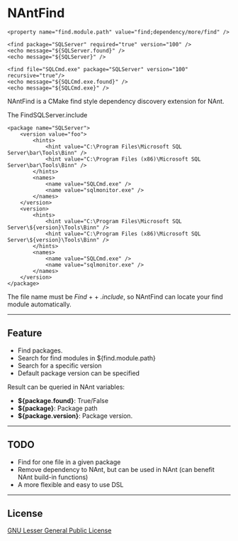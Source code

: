 NAntFind
========

	<property name="find.module.path" value="find;dependency/more/find" />

    <find package="SQLServer" required="true" version="100" />
    <echo message="${SQLServer.found}" />
    <echo message="${SQLServer}" />

    <find file="SQLCmd.exe" package="SQLServer" version="100" recursive="true"/>
    <echo message="${SQLCmd.exe.found}" />
    <echo message="${SQLCmd.exe}" />

NAntFind is a CMake find style dependency discovery extension for NAnt.

The FindSQLServer.include

    <package name="SQLServer">
        <version value="foo">
        	<hints>
    			<hint value="C:\Program Files\Microsoft SQL Server\bar\Tools\Binn" />
    			<hint value="C:\Program Files (x86)\Microsoft SQL Server\bar\Tools\Binn" />
    		</hints>
    		<names>
    			<name value="SQLCmd.exe" />
    			<name value="sqlmonitor.exe" />
    		</names>
    	</version>
    	<version>
    		<hints>
    			<hint value="C:\Program Files\Microsoft SQL Server\${version}\Tools\Binn" />
    			<hint value="C:\Program Files (x86)\Microsoft SQL Server\${version}\Tools\Binn" />
    		</hints>
    		<names>
    			<name value="SQLCmd.exe" />
    			<name value="sqlmonitor.exe" />
    		</names>
    	</version>
    </package>

The file name must be _Find_ + <package name> + _.include_, so NAntFind can locate your find module automatically.

----
Feature
----
* Find packages.
* Search for find modules in ${find.module.path}
* Search for a specific version
* Default package version can be specified

Result can be queried in NAnt variables:
* **${package.found}**: True/False
* **${package}**: Package path
* **${package.version}**: Package version.

----
TODO
----
* Find for one file in a given package
* Remove dependency to NAnt, but can be used in NAnt (can benefit NAnt build-in functions)
* A more flexible and easy to use DSL

----
License
----
[GNU Lesser General Public License][1]


  [1]: http://www.gnu.org/copyleft/lgpl.html
